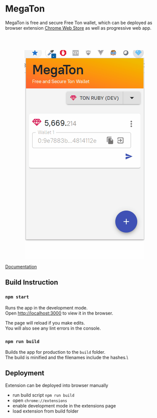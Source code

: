 # MegaTon

MegaTon is free and secure Free Ton wallet, which can be deployed as browser extension [Chrome Web Store](https://chrome.google.com/webstore/detail/megaton/kobonkepbhoanlldpglekdblbpodlljo?hl=ru&) as well as progressive web app.

<br/>
<br/>
<p align="center">
  <img src="/docs/screenshots/Animation.gif" />
</p>

[Documentation](/docs/software_architecture.pdf)


## Build Instruction

### `npm start`

Runs the app in the development mode.\
Open [http://localhost:3000](http://localhost:3000) to view it in the browser.

The page will reload if you make edits.\
You will also see any lint errors in the console.

### `npm run build`

Builds the app for production to the `build` folder.\
The build is minified and the filenames include the hashes.\

## Deployment

Extension can be deployed into browser manually

* run build script
    `npm run build`
* open `chrome://extensions`
* enable development mode in the extensions page
* load extension from build folder
